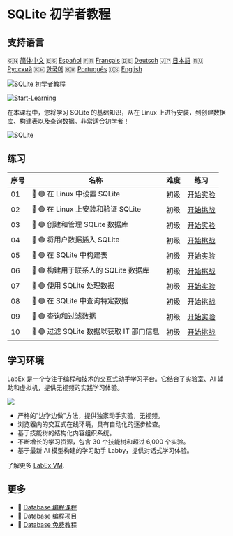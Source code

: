 # SQLite 初学者教程

## 支持语言

🇨🇳 [简体中文](README_zh.md) 🇪🇸 [Español](README_es.md) 🇫🇷 [Français](README_fr.md) 🇩🇪 [Deutsch](README_de.md) 🇯🇵 [日本語](README_ja.md) 🇷🇺 [Русский](README_ru.md) 🇰🇷 [한국어](README_ko.md) 🇧🇷 [Português](README_pt.md) 🇺🇸 [English](README.md) 

[![SQLite 初学者教程](https://cover-creator.labex.io/sqlite-for-beginners.png?lang=zh)](https://labex.io/zh/courses/sqlite-for-beginners)

[![Start-Learning](https://img.shields.io/badge/Start-Learning-whitesmoke?style=for-the-badge)](https://labex.io/zh/courses/sqlite-for-beginners)

在本课程中，您将学习 SQLite 的基础知识，从在 Linux 上进行安装，到创建数据库、构建表以及查询数据。非常适合初学者！

![SQLite](https://img.shields.io/badge/SQLite-whitesmoke?style=for-the-badge&logo=sqlite)


## 练习

|   序号 | 名称                                     | 难度   | 练习                                                                                                                      |
|--------|------------------------------------------|--------|---------------------------------------------------------------------------------------------------------------------------|
|     01 | 📖 🟢 在 Linux 中设置 SQLite             | 初级   | <a target='_blank' href='https://labex.io/zh/tutorials/sqlite-setting-up-sqlite-in-linux-552335'>开始实验</a>             |
|     02 | 🎯 🟢 在 Linux 上安装和验证 SQLite       | 初级   | <a target='_blank' href='https://labex.io/zh/tutorials/sqlite-install-and-verify-sqlite-on-linux-552579'>开始挑战</a>     |
|     03 | 📖 🟢 创建和管理 SQLite 数据库           | 初级   | <a target='_blank' href='https://labex.io/zh/tutorials/sqlite-creating-and-managing-sqlite-databases-552337'>开始实验</a> |
|     04 | 🎯 🟢 将用户数据插入 SQLite              | 初级   | <a target='_blank' href='https://labex.io/zh/tutorials/insert-user-data-into-sqlite-552580'>开始挑战</a>                  |
|     05 | 📖 🟢 在 SQLite 中构建表                 | 初级   | <a target='_blank' href='https://labex.io/zh/tutorials/sqlite-building-tables-in-sqlite-552336'>开始实验</a>              |
|     06 | 🎯 🟢 构建用于联系人的 SQLite 数据库     | 初级   | <a target='_blank' href='https://labex.io/zh/tutorials/sqlite-build-sqlite-database-for-contacts-552582'>开始挑战</a>     |
|     07 | 📖 🟢 使用 SQLite 处理数据               | 初级   | <a target='_blank' href='https://labex.io/zh/tutorials/sqlite-working-with-data-in-sqlite-552340'>开始实验</a>            |
|     08 | 🎯 🟢 在 SQLite 中查询特定数据           | 初级   | <a target='_blank' href='https://labex.io/zh/tutorials/sqlite-query-specific-data-in-sqlite-552586'>开始挑战</a>          |
|     09 | 📖 🟢 查询和过滤数据                     | 初级   | <a target='_blank' href='https://labex.io/zh/tutorials/sqlite-querying-and-filtering-data-552338'>开始实验</a>            |
|     10 | 🎯 🟢 过滤 SQLite 数据以获取 IT 部门信息 | 初级   | <a target='_blank' href='https://labex.io/zh/tutorials/sqlite-filter-sqlite-data-for-it-department-552585'>开始挑战</a>   |

## 学习环境

LabEx 是一个专注于编程和技术的交互式动手学习平台。它结合了实验室、AI 辅助和虚拟机，提供无视频的实践学习体验。

![](https://tutorial-screenshot.getvm.io/images/vm-1725247253.png)

- 严格的"边学边做"方法，提供独家动手实验，无视频。
- 浏览器内的交互式在线环境，具有自动化的逐步检查。
- 基于技能树的结构化内容组织系统。
- 不断增长的学习资源，包含 30 个技能树和超过 6,000 个实验。
- 基于最新 AI 模型构建的学习助手 Labby，提供对话式学习体验。

了解更多 [LabEx VM](https://support.labex.io/using-labex/virtual-machine).

## 更多

- 🔗 [Database 编程课程](https://github.com/labex-labs/awesome-programming-courses)
- 🔗 [Database 编程项目](https://github.com/labex-labs/awesome-programming-projects)
- 🔗 [Database 免费教程](https://github.com/labex-labs/database-free-tutorials)

